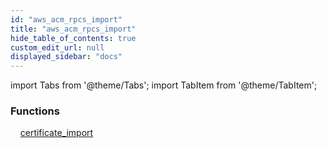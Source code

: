 ```yaml
---
id: "aws_acm_rpcs_import"
title: "aws_acm_rpcs_import"
hide_table_of_contents: true
custom_edit_url: null
displayed_sidebar: "docs"
---
```


import Tabs from '@theme/Tabs';
import TabItem from '@theme/TabItem';

<Tabs queryString="view">
  <TabItem value="components" label="Components" default>

### Functions
    [certificate_import](../../aws/tables/aws_acm_rpcs_import.CertificateImportRpc)

</TabItem>
  <TabItem value="code-examples" label="Code examples">

</TabItem>
</Tabs>
